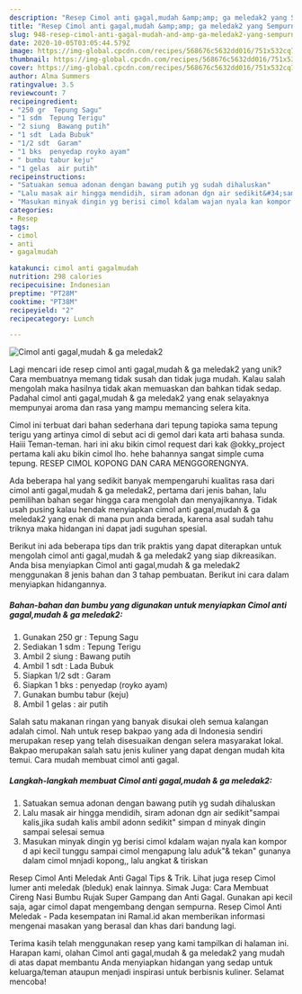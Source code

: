 ```yaml
---
description: "Resep Cimol anti gagal,mudah &amp;amp; ga meledak2 yang Sempurna"
title: "Resep Cimol anti gagal,mudah &amp;amp; ga meledak2 yang Sempurna"
slug: 948-resep-cimol-anti-gagal-mudah-and-amp-ga-meledak2-yang-sempurna
date: 2020-10-05T03:05:44.579Z
image: https://img-global.cpcdn.com/recipes/568676c5632dd016/751x532cq70/cimol-anti-gagalmudah-ga-meledak2-foto-resep-utama.jpg
thumbnail: https://img-global.cpcdn.com/recipes/568676c5632dd016/751x532cq70/cimol-anti-gagalmudah-ga-meledak2-foto-resep-utama.jpg
cover: https://img-global.cpcdn.com/recipes/568676c5632dd016/751x532cq70/cimol-anti-gagalmudah-ga-meledak2-foto-resep-utama.jpg
author: Alma Summers
ratingvalue: 3.5
reviewcount: 7
recipeingredient:
- "250 gr  Tepung Sagu"
- "1 sdm  Tepung Terigu"
- "2 siung  Bawang putih"
- "1 sdt  Lada Bubuk"
- "1/2 sdt  Garam"
- "1 bks  penyedap royko ayam"
- " bumbu tabur keju"
- "1 gelas  air putih"
recipeinstructions:
- "Satuakan semua adonan dengan bawang putih yg sudah dihaluskan"
- "Lalu masak air hingga mendidih, siram adonan dgn air sedikit&#34;sampai kalis,jika sudah kalis ambil adonn sedikit&#34; simpan d minyak dingin sampai selesai semua"
- "Masukan minyak dingin yg berisi cimol kdalam wajan nyala kan kompor d api kecil tunggu sampai cimol mengapung lalu aduk&#34;&amp; tekan&#34; gunanya dalam cimol mnjadi kopong,, lalu angkat &amp; tiriskan"
categories:
- Resep
tags:
- cimol
- anti
- gagalmudah

katakunci: cimol anti gagalmudah 
nutrition: 298 calories
recipecuisine: Indonesian
preptime: "PT28M"
cooktime: "PT38M"
recipeyield: "2"
recipecategory: Lunch

---
```



![Cimol anti gagal,mudah &amp; ga meledak2](https://img-global.cpcdn.com/recipes/568676c5632dd016/751x532cq70/cimol-anti-gagalmudah-ga-meledak2-foto-resep-utama.jpg)

Lagi mencari ide resep cimol anti gagal,mudah &amp; ga meledak2 yang unik? Cara membuatnya memang tidak susah dan tidak juga mudah. Kalau salah mengolah maka hasilnya tidak akan memuaskan dan bahkan tidak sedap. Padahal cimol anti gagal,mudah &amp; ga meledak2 yang enak selayaknya mempunyai aroma dan rasa yang mampu memancing selera kita.

Cimol ini terbuat dari bahan sederhana dari tepung tapioka sama tepung terigu yang artinya cimol di sebut aci di gemol dari kata arti bahasa sunda. Haiii Teman-teman. hari ini aku bikin cimol request dari kak @okky_project pertama kali aku bikin cimol lho. hehe bahannya sangat simple cuma tepung. RESEP CIMOL KOPONG DAN CARA MENGGORENGNYA.

Ada beberapa hal yang sedikit banyak mempengaruhi kualitas rasa dari cimol anti gagal,mudah &amp; ga meledak2, pertama dari jenis bahan, lalu pemilihan bahan segar hingga cara mengolah dan menyajikannya. Tidak usah pusing kalau hendak menyiapkan cimol anti gagal,mudah &amp; ga meledak2 yang enak di mana pun anda berada, karena asal sudah tahu triknya maka hidangan ini dapat jadi suguhan spesial.


Berikut ini ada beberapa tips dan trik praktis yang dapat diterapkan untuk mengolah cimol anti gagal,mudah &amp; ga meledak2 yang siap dikreasikan. Anda bisa menyiapkan Cimol anti gagal,mudah &amp; ga meledak2 menggunakan 8 jenis bahan dan 3 tahap pembuatan. Berikut ini cara dalam menyiapkan hidangannya.

<!--inarticleads1-->

##### Bahan-bahan dan bumbu yang digunakan untuk menyiapkan Cimol anti gagal,mudah &amp; ga meledak2:

1. Gunakan 250 gr : Tepung Sagu
1. Sediakan 1 sdm : Tepung Terigu
1. Ambil 2 siung : Bawang putih
1. Ambil 1 sdt : Lada Bubuk
1. Siapkan 1/2 sdt : Garam
1. Siapkan 1 bks : penyedap (royko ayam)
1. Gunakan  bumbu tabur (keju)
1. Ambil 1 gelas : air putih


Salah satu makanan ringan yang banyak disukai oleh semua kalangan adalah cimol. Nah untuk resep bakpao yang ada di Indonesia sendiri merupakan resep yang telah disesuaikan dengan selera masyarakat lokal. Bakpao merupakan salah satu jenis kuliner yang dapat dengan mudah kita temui. Cara mudah membuat cimol anti gagal. 

<!--inarticleads2-->

##### Langkah-langkah membuat Cimol anti gagal,mudah &amp; ga meledak2:

1. Satuakan semua adonan dengan bawang putih yg sudah dihaluskan
1. Lalu masak air hingga mendidih, siram adonan dgn air sedikit&#34;sampai kalis,jika sudah kalis ambil adonn sedikit&#34; simpan d minyak dingin sampai selesai semua
1. Masukan minyak dingin yg berisi cimol kdalam wajan nyala kan kompor d api kecil tunggu sampai cimol mengapung lalu aduk&#34;&amp; tekan&#34; gunanya dalam cimol mnjadi kopong,, lalu angkat &amp; tiriskan


Resep Cimol Anti Meledak Anti Gagal Tips &amp; Trik. Lihat juga resep Cimol lumer anti meledak (bleduk) enak lainnya. Simak Juga: Cara Membuat Cireng Nasi Bumbu Rujak Super Gampang dan Anti Gagal. Gunakan api kecil saja, agar cimol dapat mengembang dengan sempurna. Resep Cimol Anti Meledak - Pada kesempatan ini Ramal.id akan memberikan informasi mengenai masakan yang berasal dan khas dari bandung lagi. 

Terima kasih telah menggunakan resep yang kami tampilkan di halaman ini. Harapan kami, olahan Cimol anti gagal,mudah &amp; ga meledak2 yang mudah di atas dapat membantu Anda menyiapkan hidangan yang sedap untuk keluarga/teman ataupun menjadi inspirasi untuk berbisnis kuliner. Selamat mencoba!
